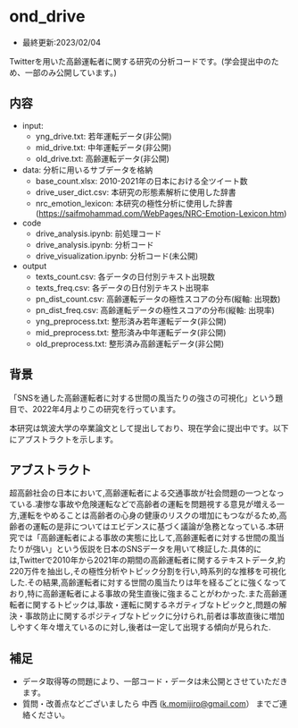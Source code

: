 # ond_drive
- 最終更新:2023/02/04

Twitterを用いた高齢運転者に関する研究の分析コードです。(学会提出中のため、一部のみ公開しています。)

## 内容
  - input: 
    - yng_drive.txt: 若年運転データ(非公開)
    - mid_drive.txt: 中年運転データ(非公開)
    - old_drive.txt: 高齢運転データ(非公開)
  - data: 分析に用いるサブデータを格納
    - base_count.xlsx: 2010-2021年の日本における全ツイート数
    - drive_user_dict.csv: 本研究の形態素解析に使用した辞書
    - nrc_emotion_lexicon: 本研究の極性分析に使用した辞書 (https://saifmohammad.com/WebPages/NRC-Emotion-Lexicon.htm)
  - code
    - drive_analysis.ipynb: 前処理コード
    - drive_analysis.ipynb: 分析コード
    - drive_visualization.ipynb: 分析コード(未公開)
  - output
    - texts_count.csv: 各データの日付別テキスト出現数
    - texts_freq.csv: 各データの日付別テキスト出現率
    - pn_dist_count.csv: 高齢運転データの極性スコアの分布(縦軸: 出現数)
    - pn_dist_freq.csv: 高齢運転データの極性スコアの分布(縦軸: 出現率)
    - yng_preprocess.txt: 整形済み若年運転データ(非公開)
    - mid_preprocess.txt: 整形済み中年運転データ(非公開)
    - old_preprocess.txt: 整形済み高齢運転データ(非公開)
  
## 背景
「SNSを通した高齢運転者に対する世間の風当たりの強さの可視化」という題目で、2022年4月よりこの研究を行っています。

本研究は筑波大学の卒業論文として提出しており、現在学会に提出中です。以下にアブストラクトを示します。




## アブストラクト
超高齢社会の日本において,高齢運転者による交通事故が社会問題の一つとなっている.凄惨な事故や危険運転などで高齢者の運転を問題視する意見が増える一方,運転をやめることは高齢者の心身の健康のリスクの増加にもつながるため,高齢者の運転の是非についてはエビデンスに基づく議論が急務となっている.本研究では「高齢運転者による事故の実態に比して,高齢運転者に対する世間の風当たりが強い」という仮説を日本のSNSデータを用いて検証した.具体的には,Twitterで2010年から2021年の期間の高齢運転者に関するテキストデータ,約220万件を抽出し,その極性分析やトピック分割を行い,時系列的な推移を可視化した.その結果,高齢運転者に対する世間の風当たりは年を経るごとに強くなっており,特に高齢運転者による事故の発生直後に強まることがわかった.また高齢運転者に関するトピックは,事故・運転に関するネガティブなトピックと,問題の解決・事故防止に関するポジティブなトピックに分けられ,前者は事故直後に増加しやすく年々増えているのに対し,後者は一定して出現する傾向が見られた.

## 補足
- データ取得等の問題により、一部コード・データは未公開とさせていただきます。
- 質問・改善点などございましたら 中西 (k.momijiro@gmail.com） までご連絡ください。


